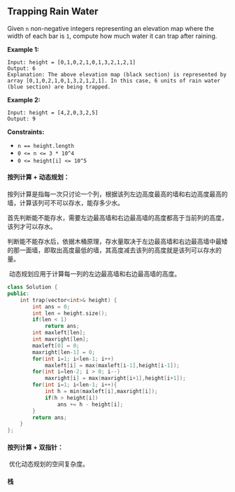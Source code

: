 ## Trapping Rain Water

Given `n` non-negative integers representing an elevation map where the width of each bar is `1`, compute how much water it can trap after raining.

**Example 1:**

```
Input: height = [0,1,0,2,1,0,1,3,2,1,2,1]
Output: 6
Explanation: The above elevation map (black section) is represented by array [0,1,0,2,1,0,1,3,2,1,2,1]. In this case, 6 units of rain water (blue section) are being trapped.
```

**Example 2:**

```
Input: height = [4,2,0,3,2,5]
Output: 9
```

**Constraints:**

- `n == height.length`
- `0 <= n <= 3 * 10^4`
- `0 <= height[i] <= 10^5`

#### 按列计算 + 动态规划：

​			按列计算是指每一次只讨论一个列，根据该列左边高度最高的墙和右边高度最高的墙，计算该列可不可以存水，能存多少水。

​			首先判断能不能存水，需要左边最高墙和右边最高墙的高度都高于当前列的高度，该列才可以存水。

​			判断能不能存水后，依据木桶原理，存水量取决于左边最高墙和右边最高墙中最矮的那一面墙，即取出高度最低的墙，其高度减去该列的高度就是该列可以存水的量。

​			动态规划应用于计算每一列的左边最高墙和右边最高墙的高度。

```c++
class Solution {
public:
    int trap(vector<int>& height) {
        int ans = 0;
        int len = height.size();
        if(len < 1)
            return ans;
        int maxleft[len];
        int maxright[len];
        maxleft[0] = 0;
        maxright[len-1] = 0;
        for(int i=1; i<len-1; i++)
            maxleft[i] = max(maxleft[i-1],height[i-1]);
        for(int i=len-2; i > 0; i--)
            maxright[i] = max(maxright[i+1],height[i+1]);
        for(int i=1; i<len-1; i++){
            int h = min(maxleft[i],maxright[i]);
            if(h > height[i])
                ans += h - height[i];
        }
        return ans;
    }
};
```

#### 按列计算 + 双指针：

​				优化动态规划的空间复杂度。

#### 栈
